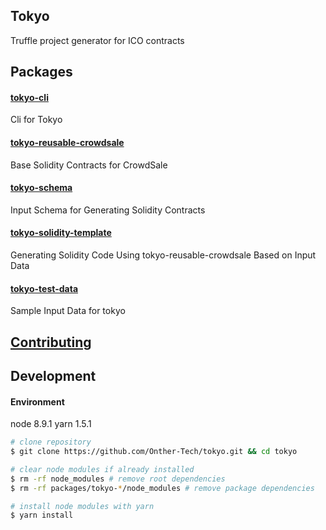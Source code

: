 ## Tokyo
Truffle project generator for ICO contracts


## Packages
#### [tokyo-cli](./packages/tokyo-cli)
Cli for Tokyo

#### [tokyo-reusable-crowdsale](./packages/tokyo-reusable-crowdsale)
Base Solidity Contracts for CrowdSale

#### [tokyo-schema](./packages/tokyo-schema)
Input Schema for Generating Solidity Contracts

#### [tokyo-solidity-template](./packages/tokyo-solidity-template)
Generating Solidity Code Using tokyo-reusable-crowdsale Based on Input Data

#### [tokyo-test-data](./packages/tokyo-test-data)
Sample Input Data for tokyo


## [Contributing](./CONTRIBUTING.md)

## Development

#### Environment
node 8.9.1
yarn 1.5.1

```bash
# clone repository
$ git clone https://github.com/Onther-Tech/tokyo.git && cd tokyo

# clear node modules if already installed
$ rm -rf node_modules # remove root dependencies
$ rm -rf packages/tokyo-*/node_modules # remove package dependencies

# install node modules with yarn
$ yarn install
```
